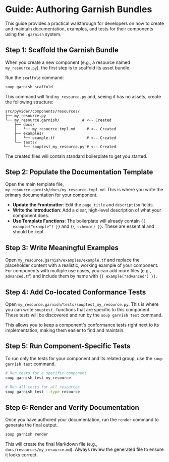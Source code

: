 # Guide: Authoring Garnish Bundles

This guide provides a practical walkthrough for developers on how to create and maintain documentation, examples, and tests for their components using the `.garnish` system.

## Step 1: Scaffold the Garnish Bundle

When you create a new component (e.g., a resource named `my_resource.py`), the first step is to scaffold its asset bundle.

Run the `scaffold` command:
```bash
soup garnish scaffold
```
This command will find `my_resource.py` and, seeing it has no assets, create the following structure:
```
src/pyvider/components/resources/
├── my_resource.py
└── my_resource.garnish/          # <-- Created
    ├── docs/
    │   └── my_resource.tmpl.md     # <-- Created
    ├── examples/
    │   └── example.tf              # <-- Created
    └── tests/
        └── souptest_my_resource.py # <-- Created
```
The created files will contain standard boilerplate to get you started.

## Step 2: Populate the Documentation Template

Open the main template file, `my_resource.garnish/docs/my_resource.tmpl.md`. This is where you write the primary documentation for your component.

-   **Update the Frontmatter**: Edit the `page_title` and `description` fields.
-   **Write the Introduction**: Add a clear, high-level description of what your component does.
-   **Use Template Functions**: The boilerplate will already contain `{{ example("example") }}` and `{{ schema() }}`. These are essential and should be kept.

## Step 3: Write Meaningful Examples

Open `my_resource.garnish/examples/example.tf` and replace the placeholder content with a realistic, working example of your component. For components with multiple use cases, you can add more files (e.g., `advanced.tf`) and include them by name with `{{ example("advanced") }}`.

## Step 4: Add Co-located Conformance Tests

Open `my_resource.garnish/tests/souptest_my_resource.py`. This is where you can write `souptest_` functions that are specific to this component. These tests will be discovered and run by the `soup garnish test` command.

This allows you to keep a component's conformance tests right next to its implementation, making them easier to find and maintain.

## Step 5: Run Component-Specific Tests

To run only the tests for your component and its related group, use the `soup garnish test` command.

```bash
# Run tests for a specific component
soup garnish test my_resource

# Run all tests for all resources
soup garnish test --type resource
```

## Step 6: Render and Verify Documentation

Once you have authored your documentation, run the `render` command to generate the final output.

```bash
soup garnish render
```
This will create the final Markdown file (e.g., `docs/resources/my_resource.md`). Always review the generated file to ensure it looks correct.

